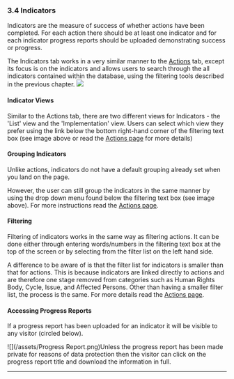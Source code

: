 ### 3.4 Indicators

Indicators are the measure of success of whether actions have been completed. For each action there should be at least one indicator and for each indicator progress reports should be uploaded demonstrating success or progress. 

The Indicators tab works in a very similar manner to the [Actions](/visitors/actions.md) tab, except its focus is on the indicators and allows users to search through the all indicators contained within the database, using the filtering tools described in the previous chapter. ![](/assets/Indicators.png)

#### Indicator Views

Similar to the Actions tab, there are two different views for Indicators - the 'List' view and the 'Implementation' view. Users can select which view they prefer using the link below the bottom right-hand corner of the filtering text box \(see image above or read the [Actions page](/visitors/actions.md) for more details\)

#### Grouping Indicators

Unlike actions, indicators do not have a default grouping already set when you land on the page.

However, the user can still group the indicators in the same manner by using the drop down menu found below the filtering text box \(see image above\). For more instructions read the [Actions page](/visitors/actions.md).

#### Filtering

Filtering of indicators works in the same way as filtering actions. It can be done either through entering words/numbers in the filtering text box at the top of the screen or by selecting from the filter list on the left hand side.

A difference to be aware of is that the filter list for indicators is smaller than that for actions. This is because indicators are linked directly to actions and are therefore one stage removed from categories such as Human Rights Body, Cycle, Issue, and Affected Persons. Other than having a smaller filter list, the process is the same. For more details read the [Actions page](/visitors/actions.md).

#### Accessing Progress Reports

If a progress report has been uploaded for an indicator it will be visible to any visitor \(circled below\). 

![](/assets/Progress Report.png)Unless the progress report has been made private for reasons of data protection then the visitor can click on the progress report title and download the information in full. 

---



